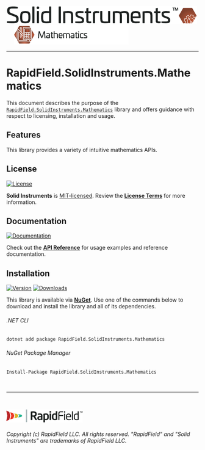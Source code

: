 <!--
Copyright (c) RapidField LLC. Licensed under the MIT License. See LICENSE.txt in the project root for license information.
-->

[![Solid Instruments](../../SolidInstruments.Logo.Color.Transparent.500w.png)](../../README.md)
<br />&nbsp;&nbsp;&nbsp;&nbsp;
![Mathematics](../../doc/images/Label.Mathematics.300w.png)
- - -

# RapidField.SolidInstruments.Mathematics

This document describes the purpose of the [`RapidField.SolidInstruments.Mathematics`]() library and offers guidance with respect to licensing, installation and usage.

## Features

This library provides a variety of intuitive mathematics APIs.

## License

[![License](https://img.shields.io/github/license/rapidfield/solid-instruments?style=flat&color=lightseagreen&label=license&logo=open-access&logoColor=lightgrey)](../../LICENSE.txt)

**Solid Instruments** is [MIT-licensed](https://en.wikipedia.org/wiki/MIT_License). Review the [**License Terms**](../../LICENSE.txt) for more information.

## Documentation

[![Documentation](https://img.shields.io/badge/documentation-website-tan?style=flat&logo=buffer&logoColor=lightgrey)](https://www.solidinstruments.com/api/RapidField.SolidInstruments.Mathematics.html)

Check out the [**API Reference**](https://www.solidinstruments.com/api/RapidField.SolidInstruments.Mathematics.html) for usage examples and reference documentation.

## Installation

[![Version](https://img.shields.io/nuget/vpre/RapidField.SolidInstruments.Mathematics?style=flat&color=blue&label=version&logo=nuget&logoColor=lightgrey)](https://www.nuget.org/packages/RapidField.SolidInstruments.Mathematics)
[![Downloads](https://img.shields.io/nuget/dt/RapidField.SolidInstruments.Mathematics?style=flat&color=blue&logo=nuget&logoColor=lightgrey)](https://www.nuget.org/packages/RapidField.SolidInstruments.Mathematics)

This library is available via [**NuGet**](https://docs.microsoft.com/en-us/nuget/quickstart/install-and-use-a-package-in-visual-studio). Use one of the commands below to download and install the library and all of its dependencies.

###### .NET CLI

```shell
dotnet add package RapidField.SolidInstruments.Mathematics
```

###### NuGet Package Manager

```shell
Install-Package RapidField.SolidInstruments.Mathematics
```

<br />

- - -

<br />

[![RapidField](../../RapidField.Logo.Color.Black.Transparent.200w.png)](https://www.rapidfield.com)

###### Copyright (c) RapidField LLC. All rights reserved. "RapidField" and "Solid Instruments" are trademarks of RapidField LLC.